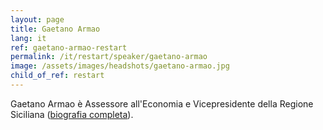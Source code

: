 ```yaml
---
layout: page
title: Gaetano Armao
lang: it
ref: gaetano-armao-restart
permalink: /it/restart/speaker/gaetano-armao
image: /assets/images/headshots/gaetano-armao.jpg
child_of_ref: restart
---
```


Gaetano Armao è Assessore all'Economia e Vicepresidente della Regione Siciliana ([biografia completa](http://www.armao.eu/biografia/)).
